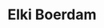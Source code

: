 ---
category: residents
layout: post
title: Elki Boerdam
profession: image research
website: www.elkiboerdam.com
image: /images/residents/elkiboerdam_01.jpg


---
